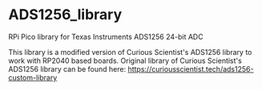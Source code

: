 # ADS1256_library
RPi Pico library for Texas Instruments ADS1256 24-bit ADC

This library is a modified version of Curious Scientist's ADS1256 library to work with RP2040 based boards.
Original library of Curious Scientist's ADS1256 library can be found here:
https://curiousscientist.tech/ads1256-custom-library
